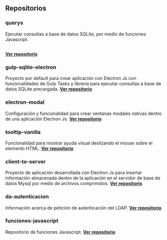 ## Repositorios

### querys
Ejecutar consultas a base de datos SQLite, por medio de funciones Javascript.
##
**[Ver repositorio](https://github.com/angeljsus/querys)**


### gulp-sqlite-electron
Proyecto por default para crear aplicación con Electron Js con funcionalidades de Gulp Tasks y librería para ejecutar consultas a base de datos SQLite precargada.
**[Ver repositorio](https://github.com/angeljsus/gulp-sqlite-electron)**


### electron-modal
Configuración y funcionalidad para crear ventanas modales nativas dentro de una aplicación Electron Js.
**[Ver repositorio](https://github.com/angeljsus/electron-modal)**


### tooltip-vanilla
Funcionalidad para mostrar ayuda visual deslizando el mouse sobre el elemento HTML.
**[Ver repositorio](https://github.com/angeljsus/tooltip-vanilla)**


### client-to-server
Proyecto de aplicación desarrollada con Electron Js para insertar información almacenada dentro de la aplicación en el servidor de base de datos Mysql por medio de archivos comprimidos.
**[Ver repositorio](https://github.com/angeljsus/client-to-server)**


### da-autenticacion
Información acerca de petición de autenticación del LDAP.
**[Ver repositorio](https://github.com/angeljsus/da-autenticacion)**


### funciones-javascript
Repositorio de funciones Javascript.
**[Ver repositorio](https://github.com/angeljsus/funciones-javascript )**


